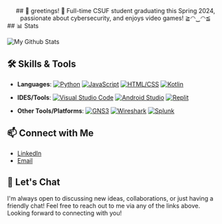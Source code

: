 
<div align="center">
## 🫧 greetings! 🫧
Full-time CSUF student graduating this Spring 2024, passionate about cybersecurity, and enjoys video games! ≧◠‿◠≦
  </div>
## 📊 Stats

![My Github Stats](https://github-readme-stats.vercel.app/api?username=ekcaroline&show_icons=true&theme=tokyonight)

## 🛠️ Skills & Tools

- **Languages**:
[![Python](https://img.shields.io/badge/Python-%E2%9C%94-blue?style=flat-square&logo=python)](https://www.python.org/) 
[![JavaScript](https://img.shields.io/badge/JavaScript-%E2%9C%94-yellow?style=flat-square&logo=javascript)](https://developer.mozilla.org/en-US/docs/Web/JavaScript) 
[![HTML/CSS](https://img.shields.io/badge/HTML%2FCSS-%E2%9C%94-orange?style=flat-square&logo=html5)](https://developer.mozilla.org/en-US/docs/Web/HTML) 
[![Kotlin](https://img.shields.io/badge/Kotlin-%E2%9C%94-blue?style=flat-square&logo=kotlin)](https://kotlinlang.org/)

- **IDES/Tools**:
[![Visual Studio Code](https://img.shields.io/badge/Visual%20Studio%20Code-%E2%9C%94-blue?style=flat-square&logo=visual-studio-code)](https://code.visualstudio.com/)
[![Android Studio](https://img.shields.io/badge/Android%20Studio-%E2%9C%94-green?style=flat-square&logo=android-studio)](https://developer.android.com/studio)
[![Replit](https://img.shields.io/badge/Replit-%E2%9C%94-orange?style=flat-square)](https://replit.com/)

- **Other Tools/Platforms**:
[![GNS3](https://img.shields.io/badge/GNS3-%E2%9C%94-blue?style=flat-square&logo=gns3)](https://www.gns3.com/)
[![Wireshark](https://img.shields.io/badge/Wireshark-%E2%9C%94-green?style=flat-square&logo=wireshark)](https://www.wireshark.org/)
[![Splunk](https://img.shields.io/badge/Splunk-%E2%9C%94-yellow?style=flat-square&logo=splunk)](https://www.splunk.com/)


## 📫 Connect with Me

- [LinkedIn](https://www.linkedin.com/in/ekcaroline/)
- [Email](ekcaroline30@gmail.com)

## 💬 Let's Chat

I'm always open to discussing new ideas, collaborations, or just having a friendly chat! Feel free to reach out to me via any of the links above. Looking forward to connecting with you!


